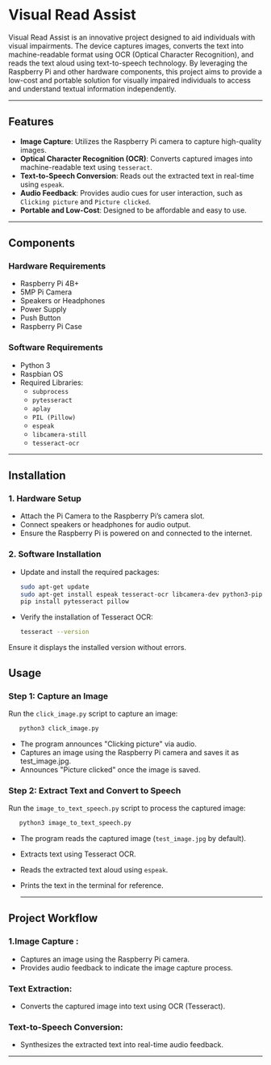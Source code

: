 # Visual Read Assist

Visual Read Assist is an innovative project designed to aid individuals with visual impairments. The device captures images, converts the text into machine-readable format using OCR (Optical Character Recognition), and reads the text aloud using text-to-speech technology. By leveraging the Raspberry Pi and other hardware components, this project aims to provide a low-cost and portable solution for visually impaired individuals to access and understand textual information independently.

---

## Features

- **Image Capture**: Utilizes the Raspberry Pi camera to capture high-quality images.
- **Optical Character Recognition (OCR)**: Converts captured images into machine-readable text using `tesseract`.
- **Text-to-Speech Conversion**: Reads out the extracted text in real-time using `espeak`.
- **Audio Feedback**: Provides audio cues for user interaction, such as `Clicking picture` and `Picture clicked`.
- **Portable and Low-Cost**: Designed to be affordable and easy to use.

---

## Components

### Hardware Requirements
- Raspberry Pi 4B+
- 5MP Pi Camera
- Speakers or Headphones
- Power Supply
- Push Button
- Raspberry Pi Case

### Software Requirements
- Python 3
- Raspbian OS
- Required Libraries:
  - `subprocess`
  - `pytesseract`
  - `aplay`
  - `PIL (Pillow)`
  - `espeak`
  - `libcamera-still`
  - `tesseract-ocr`

---

## Installation

### 1. Hardware Setup
- Attach the Pi Camera to the Raspberry Pi’s camera slot.
- Connect speakers or headphones for audio output.
- Ensure the Raspberry Pi is powered on and connected to the internet.

### 2. Software Installation
- Update and install the required packages:
  ```bash
  sudo apt-get update
  sudo apt-get install espeak tesseract-ocr libcamera-dev python3-pip
  pip install pytesseract pillow

- Verify the installation of Tesseract OCR:
  ```bash
  tesseract --version
Ensure it displays the installed version without errors.

## Usage

### Step 1: Capture an Image
Run the `click_image.py` script to capture an image:
 ```bash
    python3 click_image.py
```
- The program announces "Clicking picture" via audio.
- Captures an image using the Raspberry Pi camera and saves it as test_image.jpg.
- Announces "Picture clicked" once the image is saved.

### Step 2: Extract Text and Convert to Speech
Run the `image_to_text_speech.py` script to process the captured image:
 ```bash
    python3 image_to_text_speech.py
```
- The program reads the captured image (`test_image.jpg` by default).
- Extracts text using Tesseract OCR.
- Reads the extracted text aloud using `espeak`.
- Prints the text in the terminal for reference.

  ---

 ## Project Workflow

 ### 1.Image Capture : 
- Captures an image using the Raspberry Pi camera.
- Provides audio feedback to indicate the image capture process.
### Text Extraction:
- Converts the captured image into text using OCR (Tesseract).
### Text-to-Speech Conversion:
- Synthesizes the extracted text into real-time audio feedback.

---
